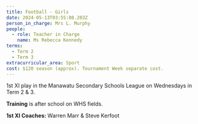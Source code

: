 ```yaml
---
title: Football - Girls
date: 2024-05-13T03:55:08.203Z
person_in_charge: Mrs L. Murphy
people:
  - role: Teacher in Charge
    name: Ms Rebecca Kennedy
terms:
  - Term 2
  - Term 3
extracurricular_area: Sport
cost: $120 season (approx). Tournament Week separate cost.
---
```

1st XI play in the Manawatu Secondary Schools League on Wednesdays in Term 2 & 3.

**Training** is after school on WHS fields.

**1st XI Coaches:** Warren Marr & Steve Kerfoot 
